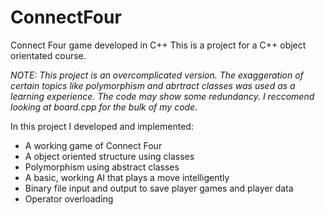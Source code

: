 # ConnectFour
Connect Four game developed in C++
This is a project for a C++ object orientated course.


*NOTE: This project is an overcomplicated version. The exaggeration of certain topics like polymorphism and abrtract classes was used as a learning experience. The code may show some redundancy. I reccomend looking at board.cpp for the bulk of my code.*

In this project I developed and implemented:
- A working game of Connect Four
- A object oriented structure using classes
- Polymorphism using abstract classes
- A basic, working AI that plays a move intelligently
- Binary file input and output to save player games and player data 
- Operator overloading 
